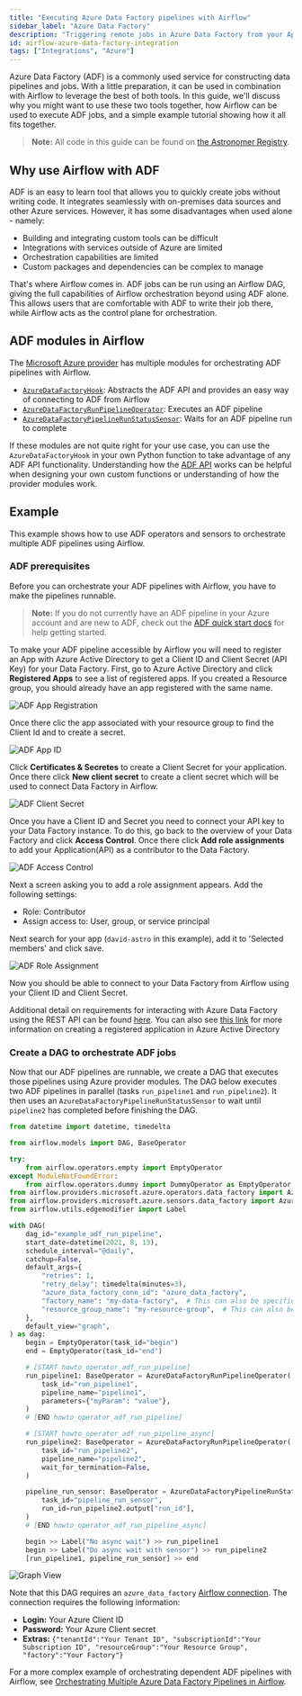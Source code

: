 ```yaml
---
title: "Executing Azure Data Factory pipelines with Airflow"
sidebar_label: "Azure Data Factory"
description: "Triggering remote jobs in Azure Data Factory from your Apache Airflow DAGs."
id: airflow-azure-data-factory-integration
tags: ["Integrations", "Azure"]
---
```


Azure Data Factory (ADF) is a commonly used service for constructing data pipelines and jobs. With a little preparation, it can be used in combination with Airflow to leverage the best of both tools. In this guide, we'll discuss why you might want to use these two tools together, how Airflow can be used to execute ADF jobs, and a simple example tutorial showing how it all fits together.

> **Note:** All code in this guide can be found on [the Astronomer Registry](https://registry.astronomer.io/dags/azure-data-factory-dag).

## Why use Airflow with ADF

ADF is an easy to learn tool that allows you to quickly create jobs without writing code. It integrates seamlessly with on-premises data sources and other Azure services. However, it has some disadvantages when used alone - namely:

- Building and integrating custom tools can be difficult
- Integrations with services outside of Azure are limited
- Orchestration capabilities are limited
- Custom packages and dependencies can be complex to manage

That's where Airflow comes in. ADF jobs can be run using an Airflow DAG, giving the full capabilities of Airflow orchestration beyond using ADF alone. This allows users that are comfortable with ADF to write their job there, while Airflow acts as the control plane for orchestration.

## ADF modules in Airflow

The [Microsoft Azure provider](https://registry.astronomer.io/providers/microsoft-azure) has multiple modules for orchestrating ADF pipelines with Airflow.

- [`AzureDataFactoryHook`](https://registry.astronomer.io/providers/microsoft-azure/modules/azuredatafactoryhook): Abstracts the ADF API and provides an easy way of connecting to ADF from Airflow
- [`AzureDataFactoryRunPipelineOperator`](https://registry.astronomer.io/providers/microsoft-azure/modules/azuredatafactoryrunpipelineoperator): Executes an ADF pipeline
- [`AzureDataFactoryPipelineRunStatusSensor`](https://registry.astronomer.io/providers/microsoft-azure/modules/azuredatafactorypipelinerunstatussensor): Waits for an ADF pipeline run to complete

If these modules are not quite right for your use case, you can use the `AzureDataFactoryHook` in your own Python function to take advantage of any ADF API functionality. Understanding how the [ADF API](https://docs.microsoft.com/en-us/rest/api/datafactory/v1/data-factory-data-factory) works can be helpful when designing your own custom functions or understanding of how the provider modules work.

## Example

This example shows how to use ADF operators and sensors to orchestrate multiple ADF pipelines using Airflow.

### ADF prerequisites

Before you can orchestrate your ADF pipelines with Airflow, you have to make the pipelines runnable. 

> **Note:** If you do not currently have an ADF pipeline in your Azure account and are new to ADF, check out the [ADF quick start docs](https://docs.microsoft.com/en-us/azure/data-factory/quickstart-create-data-factory-portal) for help getting started.

To make your ADF pipeline accessible by Airflow you will need to register an App with Azure Active Directory to get a Client ID and Client Secret (API Key) for your Data Factory. First, go to Azure Active Directory and click **Registered Apps** to see a list of registered apps. If you created a Resource group, you should already have an app registered with the same name.

![ADF App Registration](/img/guides/adf_app_registration.png)

Once there clic the app associated with your resource group to find the Client Id and to create a secret.

![ADF App ID](/img/guides/adf_app_id.png)

Click **Certificates & Secretes** to create a Client Secret for your application. Once there click **New client secret** to create a client secret which will be used to connect Data Factory in Airflow.

![ADF Client Secret](/img/guides/adf_client_secret.png)

Once you have a Client ID and Secret you need to connect your API key to your Data Factory instance. To do this, go back to the overview of your Data Factory and click **Access Control**. Once there click **Add role assignments** to add your Application(API) as a contributor to the Data Factory.

![ADF Access Control](/img/guides/adf_add_role_assignment.png)

Next a screen asking you to add a role assignment appears. Add the following settings:

- Role: Contributor
- Assign access to: User, group, or service principal

Next search for your app (`david-astro` in this example), add it to 'Selected members' and click save.

![ADF Role Assignment](/img/guides/adf_add_role_assignment2.png)

Now you should be able to connect to your Data Factory from Airflow using your Client ID and Client Secret.

Additional detail on requirements for interacting with Azure Data Factory using the REST API can be found [here](https://docs.microsoft.com/en-us/azure/data-factory/quickstart-create-data-factory-rest-api). You can also see [this link](https://docs.microsoft.com/en-us/azure/active-directory/develop/howto-create-service-principal-portal#register-an-application-with-azure-ad-and-create-a-service-principal) for more information on creating a registered application in Azure Active Directory

### Create a DAG to orchestrate ADF jobs

Now that our ADF pipelines are runnable, we create a DAG that executes those pipelines using Azure provider modules. The DAG below executes two ADF pipelines in parallel (tasks `run_pipeline1` and `run_pipeline2`). It then uses an `AzureDataFactoryPipelineRunStatusSensor` to wait until `pipeline2` has completed before finishing the DAG.

```python
from datetime import datetime, timedelta

from airflow.models import DAG, BaseOperator

try:
    from airflow.operators.empty import EmptyOperator
except ModuleNotFoundError:
    from airflow.operators.dummy import DummyOperator as EmptyOperator
from airflow.providers.microsoft.azure.operators.data_factory import AzureDataFactoryRunPipelineOperator
from airflow.providers.microsoft.azure.sensors.data_factory import AzureDataFactoryPipelineRunStatusSensor
from airflow.utils.edgemodifier import Label

with DAG(
    dag_id="example_adf_run_pipeline",
    start_date=datetime(2021, 8, 13),
    schedule_interval="@daily",
    catchup=False,
    default_args={
        "retries": 1,
        "retry_delay": timedelta(minutes=3),
        "azure_data_factory_conn_id": "azure_data_factory",
        "factory_name": "my-data-factory",  # This can also be specified in the ADF connection.
        "resource_group_name": "my-resource-group",  # This can also be specified in the ADF connection.
    },
    default_view="graph",
) as dag:
    begin = EmptyOperator(task_id="begin")
    end = EmptyOperator(task_id="end")

    # [START howto_operator_adf_run_pipeline]
    run_pipeline1: BaseOperator = AzureDataFactoryRunPipelineOperator(
        task_id="run_pipeline1",
        pipeline_name="pipeline1",
        parameters={"myParam": "value"},
    )
    # [END howto_operator_adf_run_pipeline]

    # [START howto_operator_adf_run_pipeline_async]
    run_pipeline2: BaseOperator = AzureDataFactoryRunPipelineOperator(
        task_id="run_pipeline2",
        pipeline_name="pipeline2",
        wait_for_termination=False,
    )

    pipeline_run_sensor: BaseOperator = AzureDataFactoryPipelineRunStatusSensor(
        task_id="pipeline_run_sensor",
        run_id=run_pipeline2.output["run_id"],
    )
    # [END howto_operator_adf_run_pipeline_async]

    begin >> Label("No async wait") >> run_pipeline1
    begin >> Label("Do async wait with sensor") >> run_pipeline2
    [run_pipeline1, pipeline_run_sensor] >> end
```

![Graph View](/img/guides/multiple_adf_pipeline_graph.png)

Note that this DAG requires an `azure_data_factory` [Airflow connection](https://www.astronomer.io/guides/connections). The connection requires the following information:

- **Login:** Your Azure Client ID
- **Password:** Your Azure Client secret
- **Extras:** `{"tenantId":"Your Tenant ID", "subscriptionId":"Your Subscription ID", "resourceGroup":"Your Resource Group", "factory":"Your Factory"}`

For a more complex example of orchestrating dependent ADF pipelines with Airflow, see [Orchestrating Multiple Azure Data Factory Pipelines in Airflow](https://registry.astronomer.io/dags/airflow-azure-data-factory).